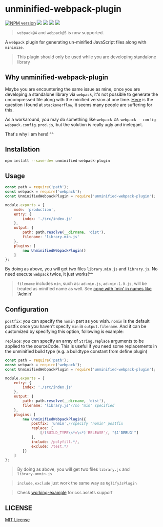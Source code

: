 unminified-webpack-plugin
=======================

[![NPM version][npm-image]][npm-url]
![][travis-url]
![][david-url]
![][dt-url]
![][license-url]

> `webpack@4` and `webpack@5` is now supported.


A `webpack` plugin for generating un-minified JavaScript files along with `minimize`.

>This plugin should only be used while you are developing standalone library

## Why unminified-webpack-plugin ##

Maybe you are encountering the same issue as mine, once you are developing a standalone library via `webpack`, it's not possible to generate the uncompressed file along with the minified version at one time. [Here](http://stackoverflow.com/questions/25956937/how-to-build-minified-and-uncompressed-bundle-with-webpack) is the question i found at `stackoverflow`, it seems many people are suffering for this.

As a workaround, you may do something like `webpack && webpack --config webpack.config.prod.js`, but the solution is really ugly and inelegant.

That's why i am here! ^^

## Installation ##

```bash
npm install --save-dev unminified-webpack-plugin
```

## Usage ##

```javascript
const path = require('path');
const webpack = require('webpack');
const UnminifiedWebpackPlugin = require('unminified-webpack-plugin');

module.exports = {
    mode: 'production',
    entry: {
        index: './src/index.js'
    },
    output: {
        path: path.resolve(__dirname, 'dist'),
        filename: 'library.min.js'
    },
    plugins: [
        new UnminifiedWebpackPlugin()
    ]
};
```

By doing as above, you will get two files `library.min.js` and `library.js`. No need execute `webpack` twice, it just works!^^

>`filename` includes `min`, such as: `ad-min.js`, `ad-min-1.0.js`, will be treated as minified name as well. See [cope with 'min' in names like 'Admin'](https://github.com/leftstick/unminified-webpack-plugin/pull/8)

## Configuration ##

`postfix`: you can specify the `nomin` part as you wish. `nomin` is the default postfix once you haven't specify `min` in `output.filename`. And it can be customized by specifying this option, following is example:

`replace`: you can specify an array of `String.replace` arguments to be applied to the sourceCode. This is useful if you need some replacements in the unminified build type (e.g. a buildtype constant from define plugin)

```javascript
const path = require('path');
const webpack = require('webpack');
const UnminifiedWebpackPlugin = require('unminified-webpack-plugin');

module.exports = {
    entry: {
        index: './src/index.js'
    },
    output: {
        path: path.resolve(__dirname, 'dist'),
        filename: 'library.js'//no "min" specified
    },
    plugins: [
        new UnminifiedWebpackPlugin({
            postfix: 'unmin',//specify "nomin" postfix
            replace: [
                [/(BUILD_TYPE\s*=\s*)'RELEASE'/, "$1'DEBUG'"]
            ],
            include: /polyfill.*/,
            exclude: /test.*/
        })
    ]
};
```

>By doing as above, you will get two files `library.js` and `library.unmin.js`

>`include`, `exclude` just work the same way as `UglifyJsPlugin`

>Check [working-example](https://github.com/leftstick/unminified-webpack-plugin/blob/master/example/css-pack/README.md) for css assets support

## LICENSE ##

[MIT License](https://raw.githubusercontent.com/leftstick/unminified-webpack-plugin/master/LICENSE)


[npm-url]: https://npmjs.org/package/unminified-webpack-plugin
[npm-image]: https://badge.fury.io/js/unminified-webpack-plugin.png
[travis-url]: https://travis-ci.com/leftstick/unminified-webpack-plugin.svg?branch=master
[david-url]: https://david-dm.org/leftstick/unminified-webpack-plugin.png
[dt-url]:https://img.shields.io/npm/dt/unminified-webpack-plugin.svg
[license-url]:https://img.shields.io/npm/l/unminified-webpack-plugin.svg
